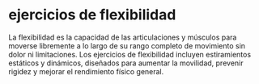 # ejercicios de flexibilidad

La flexibilidad es la capacidad de las articulaciones y músculos para 
moverse libremente a lo largo de su rango completo de movimiento sin dolor 
ni limitaciones. Los ejercicios de flexibilidad incluyen estiramientos 
estáticos y dinámicos, diseñados para aumentar la movilidad, prevenir 
rigidez y mejorar el rendimiento físico general.
